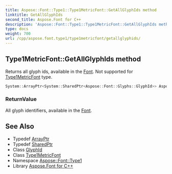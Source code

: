 ```yaml
---
title: Aspose::Font::Type1::Type1MetricFont::GetAllGlyphIds method
linktitle: GetAllGlyphIds
second_title: Aspose.Font for C++
description: 'Aspose::Font::Type1::Type1MetricFont::GetAllGlyphIds method. Returns all glyph ids, available in the Font. Not supported for Type1MetricFont type in C++.'
type: docs
weight: 700
url: /cpp/aspose.font.type1/type1metricfont/getallglyphids/
---
```

## Type1MetricFont::GetAllGlyphIds method


Returns all glyph ids, available in the [Font](../../../aspose.font/font/). Not supported for [Type1MetricFont](../) type.

```cpp
System::ArrayPtr<System::SharedPtr<Aspose::Font::Glyphs::GlyphId>> Aspose::Font::Type1::Type1MetricFont::GetAllGlyphIds() override
```


### ReturnValue

All glyph identifiers, available in the [Font](../../../aspose.font/font/).

## See Also

* Typedef [ArrayPtr](../../../system/arrayptr/)
* Typedef [SharedPtr](../../../system/sharedptr/)
* Class [GlyphId](../../../aspose.font.glyphs/glyphid/)
* Class [Type1MetricFont](../)
* Namespace [Aspose::Font::Type1](../../)
* Library [Aspose.Font for C++](../../../)
